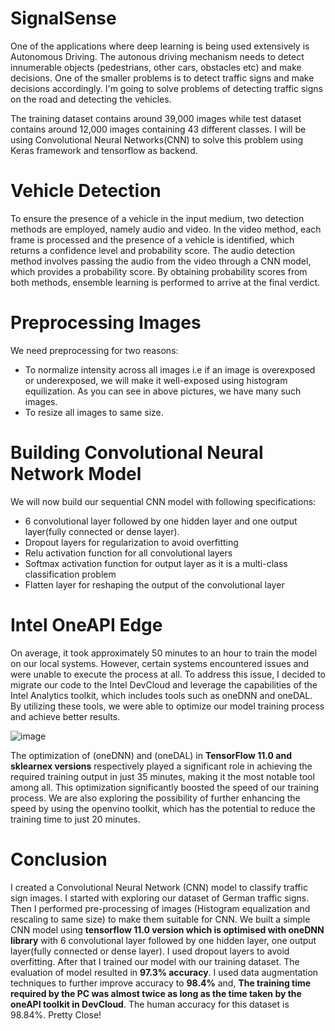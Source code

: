 # SignalSense

One of the applications where deep learning is being used extensively is Autonomous Driving. The autonous driving mechanism needs to detect innumerable objects (pedestrians, other cars, obstacles etc) and make decisions. One of the smaller problems is to detect traffic signs and make decisions accordingly. I'm going to solve problems of detecting traffic signs on the road and detecting the vehicles.

The training dataset contains around 39,000 images while test dataset contains around 12,000 images containing 43 different classes. I will be using Convolutional Neural Networks(CNN) to solve this problem using Keras framework and tensorflow as backend.

# Vehicle Detection

To ensure the presence of a vehicle in the input medium, two detection methods are employed, namely audio and video. In the video method, each frame is processed and the presence of a vehicle is identified, which returns a confidence level and probability score. The audio detection method involves passing the audio from the video through a CNN model, which provides a probability score. By obtaining probability scores from both methods, ensemble learning is performed to arrive at the final verdict.

# Preprocessing Images

We need preprocessing for two reasons:

* To normalize intensity across all images i.e if an image is overexposed or underexposed, we will make it well-exposed using histogram equilization. As you can see in above pictures, we have many such images.
* To resize all images to same size.

# Building Convolutional Neural Network Model

We will now build our sequential CNN model with following specifications:

* 6 convolutional layer followed by one hidden layer and one output layer(fully connected or dense layer).
* Dropout layers for regularization to avoid overfitting
* Relu activation function for all convolutional layers
* Softmax activation function for output layer as it is a multi-class classification problem
* Flatten layer for reshaping the output of the convolutional layer

# Intel OneAPI Edge

On average, it took approximately 50 minutes to an hour to train the model on our local systems. However, certain systems encountered issues and were unable to execute the process at all. To address this issue, I decided to migrate our code to the Intel DevCloud and leverage the capabilities of the Intel Analytics toolkit, which includes tools such as oneDNN and oneDAL. By utilizing these tools, we were able to optimize our model training process and achieve better results.

![image](https://user-images.githubusercontent.com/92366177/232070917-e63fd8ea-7bd6-414b-8d4c-a82e8d33c8af.png)

The optimization of (oneDNN) and (oneDAL) in __TensorFlow 11.0 and sklearnex versions__ respectively played a significant role in achieving the required training output in just 35 minutes, making it the most notable tool among all. This optimization significantly boosted the speed of our training process. We are also exploring the possibility of further enhancing the speed by using the openvino toolkit, which has the potential to reduce the training time to just 20 minutes.

# Conclusion

I created a Convolutional Neural Network (CNN) model to classify traffic sign images. I started with exploring our dataset of German traffic signs. Then I performed pre-processing of images (Histogram equalization and rescaling to same size) to make them suitable for CNN. We built a simple CNN model using __tensorflow 11.0 version which is optimised with oneDNN library__ with 6 convolutional layer followed by one hidden layer, one output layer(fully connected or dense layer). I used dropout layers to avoid overfitting. After that I trained our model with our training dataset. The evaluation of model resulted in __97.3% accuracy__. I used data augmentation techniques to further improve accuracy to __98.4%__ and, __The training time required by the PC was almost twice as long as the time taken by the oneAPI toolkit in DevCloud__. The human accuracy for this dataset is 98.84%. Pretty Close!
